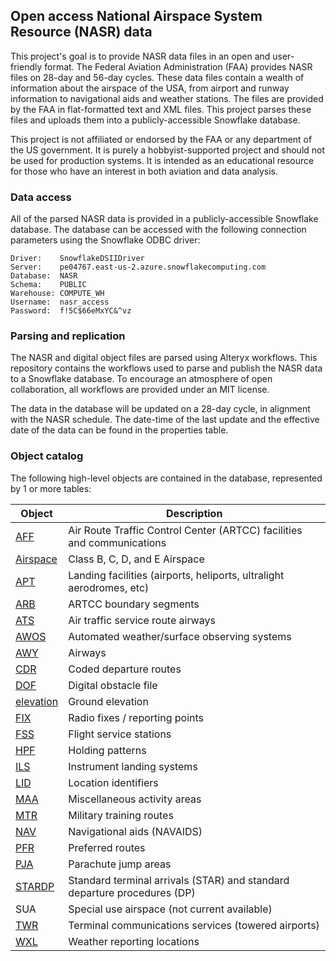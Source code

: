 ## Open access National Airspace System Resource (NASR) data

This project's goal is to provide NASR data files in an open and user-friendly format. The Federal Aviation Administration (FAA) provides NASR files on 28-day and 56-day cycles. These data files contain a wealth of information about the airspace of the USA, from airport and runway information to navigational aids and weather stations. The files are provided by the FAA in flat-formatted text and XML files. This project parses these files and uploads them into a publicly-accessible Snowflake database.

This project is not affiliated or endorsed by the FAA or any department of the US government. It is purely a hobbyist-supported project and should not be used for production systems. It is intended as an educational resource for those who have an interest in both aviation and data analysis.

### Data access

All of the parsed NASR data is provided in a publicly-accessible Snowflake database. The database can be accessed with the following connection parameters using the Snowflake ODBC driver:

```
Driver:    SnowflakeDSIIDriver
Server:    pe04767.east-us-2.azure.snowflakecomputing.com
Database:  NASR
Schema:    PUBLIC
Warehouse: COMPUTE_WH
Username:  nasr_access
Password:  f!5C$66eMxYC&^vz
```

### Parsing and replication

The NASR and digital object files are parsed using Alteryx workflows. This repository contains the workflows used to parse and publish the NASR data to a Snowflake database. To encourage an atmosphere of open collaboration, all workflows are provided under an MIT license.

The data in the database will be updated on a 28-day cycle, in alignment with the NASR schedule. The date-time of the last update and the effective date of the data can be found in the properties table.

### Object catalog

The following high-level objects are contained in the database, represented by 1 or more tables:

|Object                        |Description|
|------------------------------|-----------|
|[AFF](/doc/AFF.md)            |Air Route Traffic Control Center (ARTCC) facilities and communications|
|[Airspace](/doc/Airspace.md)  |Class B, C, D, and E Airspace|
|[APT](/doc/APT.md)            |Landing facilities (airports, heliports, ultralight aerodromes, etc)|
|[ARB](/doc/ARB.md)            |ARTCC boundary segments|
|[ATS](/doc/ATS.md)            |Air traffic service route airways|
|[AWOS](/doc/AWOS.md)          |Automated weather/surface observing systems|
|[AWY](/doc/AWY.md)            |Airways|
|[CDR](/doc/CDR.md)            |Coded departure routes|
|[DOF](/doc/DOF.md)            |Digital obstacle file|
|[elevation](/doc/elevation.md)|Ground elevation|
|[FIX](/doc/FIX.md)            |Radio fixes / reporting points|
|[FSS](/doc/FSS.md)            |Flight service stations|
|[HPF](/doc/HPF.md)            |Holding patterns|
|[ILS](/doc/ILS.md)            |Instrument landing systems|
|[LID](/doc/LID.md)            |Location identifiers|
|[MAA](/doc/MAA.md)            |Miscellaneous activity areas|
|[MTR](/doc/MTR.md)            |Military training routes|
|[NAV](/doc/NAV.md)            |Navigational aids (NAVAIDS)|
|[PFR](/doc/PFR.md)            |Preferred routes|
|[PJA](/doc/PJA.md)            |Parachute jump areas|
|[STARDP](/doc/STARDP.md)      |Standard terminal arrivals (STAR) and standard departure procedures (DP)|
|SUA                           |Special use airspace (not current available)|
|[TWR](/doc/TWR.md)            |Terminal communications services (towered airports)|
|[WXL](/doc/WXL.md)            |Weather reporting locations|
